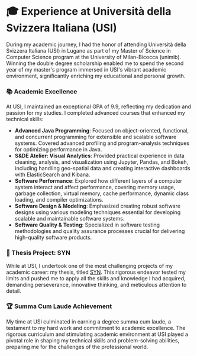 # 🎓 Experience at Università della Svizzera Italiana (USI)
During my academic journey, I had the honor of attending Università della Svizzera Italiana (USI) in Lugano as part of my Master of Science in Computer Science program at the University of Milan-Bicocca (unimib). Winning the double degree scholarship enabled me to spend the second year of my master's program immersed in USI's vibrant academic environment, significantly enriching my educational and personal growth.

### 📚 Academic Excellence
At USI, I maintained an exceptional GPA of 9.9, reflecting my dedication and passion for my studies. I completed advanced courses that enhanced my technical skills:

- **Advanced Java Programming**: Focused on object-oriented, functional, and concurrent programming for extensible and scalable software systems. Covered advanced profiling and program-analysis techniques for optimizing performance in Java.
- **S&DE Atelier: Visual Analytics**: Provided practical experience in data cleaning, analysis, and visualization using Jupyter, Pandas, and Bokeh, including handling geo-spatial data and creating interactive dashboards with ElasticSearch and Kibana.
- **Software Performance**: Explored how different layers of a computer system interact and affect performance, covering memory usage, garbage collection, virtual memory, cache performance, dynamic class loading, and compiler optimizations.
- **Software Design & Modeling**: Emphasized creating robust software designs using various modeling techniques essential for developing scalable and maintainable software systems.
- **Software Quality & Testing**: Specialized in software testing methodologies and quality assurance processes crucial for delivering high-quality software products.


### 📝 Thesis Project: SYN
While at USI, I undertook one of the most challenging projects of my academic career: my thesis, titled [SYN](/project/syn). This rigorous endeavor tested my limits and pushed me to apply all the skills and knowledge I had acquired, demanding perseverance, innovative thinking, and meticulous attention to detail.

### 🏆 Summa Cum Laude Achievement
My time at USI culminated in earning a degree summa cum laude, a testament to my hard work and commitment to academic excellence. The rigorous curriculum and stimulating academic environment at USI played a pivotal role in shaping my technical skills and problem-solving abilities, preparing me for the challenges of the professional world.
